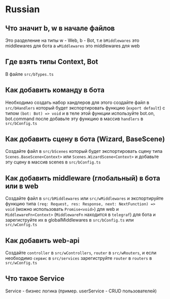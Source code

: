 # Russian

## Что значит b, w в начале файлов

Это разделение на типы w - Web, b - Bot, т.е `bMiddlewares` это middlewares для бота а `wMiddlewares` это middlewares для web

## Где взять типы Context, Bot

В файле `src/bTypes.ts`

## Как добавить команду в бота

Необходимо создать набор хандлеров для этого создайте файл в `src/bHandlers` который будет экспортировать функцию (`export default`) с типом `(bot: Bot) => void` и в теле этой функции используйте bot.on, bot.command после добавьте эту функцию в массив `handlers` в `src/bConfig.ts`

## Как добавить сцену в бота (Wizard, BaseScene)

Создайте файл в `src/bScenes` который будет экспортировать сцену типа `Scenes.BaseScene<Context>` или `Scenes.WizardScene<Context>` и добавьте эту сцену в массив scenes в `src/bConfig.ts`

## Как добавить middleware (глобальный) в бота или в web

Создайте файл в `src/bMiddlewares` или `src/wMiddlewares` и экспортируйте функцию типа `(req: Request, res: Response, next: NextFunction) => void` (можно использовать `Promise<void>`) для web и `MiddlewareFn<Context>` (`MiddlewareFn` находится в `telegraf`) для бота и зарегиструйте их в globalMiddlewares в `src/bConfig.ts` или `src/wConfig.ts`

## Как добавить web-api

Создайте `controller` в `src/wControllers`, `router` в `src/wRouters`, и если необходимо `сервис` в `src/services` зарегиструйте `router` в `routers` в `src/wConfig.ts`

## Что такое Service

Service - бизнес логика (пример. userService - CRUD пользователей)